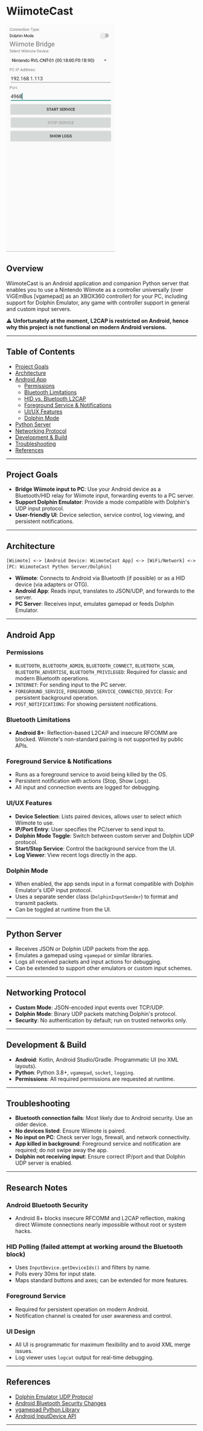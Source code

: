 # WiimoteCast

<img src="wii.jpg" height="600px" width="auto">

## Overview
WiimoteCast is an Android application and companion Python server that enables you to use a Nintendo Wiimote as a controller universally (over ViGEmBus [vgamepad] as an XBOX360 controller) for your PC, including support for Dolphin Emulator, any game with controller support in general and custom input servers. 

⚠️ **Unfortunately at the moment, L2CAP is restricted on Android, hence why this project is not functional on modern Android versions.** 

---

## Table of Contents
- [Project Goals](#project-goals)
- [Architecture](#architecture)
- [Android App](#android-app)
  - [Permissions](#permissions)
  - [Bluetooth Limitations](#bluetooth-limitations)
  - [HID vs. Bluetooth L2CAP](#hid-vs-bluetooth-l2cap)
  - [Foreground Service & Notifications](#foreground-service--notifications)
  - [UI/UX Features](#uiux-features)
  - [Dolphin Mode](#dolphin-mode)
- [Python Server](#python-server)
- [Networking Protocol](#networking-protocol)
- [Development & Build](#development--build)
- [Troubleshooting](#troubleshooting)
- [References](#references)

---

## Project Goals
- **Bridge Wiimote input to PC**: Use your Android device as a Bluetooth/HID relay for Wiimote input, forwarding events to a PC server.
- **Support Dolphin Emulator**: Provide a mode compatible with Dolphin's UDP input protocol.
- **User-friendly UI**: Device selection, service control, log viewing, and persistent notifications.

---

## Architecture
```
[Wiimote] <-> [Android Device: WiimoteCast App] <-> [WiFi/Network] <-> [PC: WiimoteCast Python Server/Dolphin]
```
- **Wiimote**: Connects to Android via Bluetooth (if possible) or as a HID device (via adapters or OTG).
- **Android App**: Reads input, translates to JSON/UDP, and forwards to the server.
- **PC Server**: Receives input, emulates gamepad or feeds Dolphin Emulator.

---

## Android App
### Permissions
- `BLUETOOTH`, `BLUETOOTH_ADMIN`, `BLUETOOTH_CONNECT`, `BLUETOOTH_SCAN`, `BLUETOOTH_ADVERTISE`, `BLUETOOTH_PRIVILEGED`: Required for classic and modern Bluetooth operations.
- `INTERNET`: For sending input to the PC server.
- `FOREGROUND_SERVICE`, `FOREGROUND_SERVICE_CONNECTED_DEVICE`: For persistent background operation.
- `POST_NOTIFICATIONS`: For showing persistent notifications.

### Bluetooth Limitations
- **Android 8+**: Reflection-based L2CAP and insecure RFCOMM are blocked. Wiimote's non-standard pairing is not supported by public APIs.

### Foreground Service & Notifications
- Runs as a foreground service to avoid being killed by the OS.
- Persistent notification with actions (Stop, Show Logs).
- All input and connection events are logged for debugging.

### UI/UX Features
- **Device Selection**: Lists paired devices, allows user to select which Wiimote to use.
- **IP/Port Entry**: User specifies the PC/server to send input to.
- **Dolphin Mode Toggle**: Switch between custom server and Dolphin UDP protocol.
- **Start/Stop Service**: Control the background service from the UI.
- **Log Viewer**: View recent logs directly in the app.

### Dolphin Mode
- When enabled, the app sends input in a format compatible with Dolphin Emulator's UDP input protocol.
- Uses a separate sender class (`DolphinInputSender`) to format and transmit packets.
- Can be toggled at runtime from the UI.

---

## Python Server
- Receives JSON or Dolphin UDP packets from the app.
- Emulates a gamepad using `vgamepad` or similar libraries.
- Logs all received packets and input actions for debugging.
- Can be extended to support other emulators or custom input schemes.

---

## Networking Protocol
- **Custom Mode**: JSON-encoded input events over TCP/UDP.
- **Dolphin Mode**: Binary UDP packets matching Dolphin's protocol.
- **Security**: No authentication by default; run on trusted networks only.

---

## Development & Build
- **Android**: Kotlin, Android Studio/Gradle. Programmatic UI (no XML layouts).
- **Python**: Python 3.8+, `vgamepad`, `socket`, `logging`.
- **Permissions**: All required permissions are requested at runtime.

---

## Troubleshooting
- **Bluetooth connection fails**: Most likely due to Android security. Use an older device.
- **No devices listed**: Ensure Wiimote is paired.
- **No input on PC**: Check server logs, firewall, and network connectivity.
- **App killed in background**: Foreground service and notification are required; do not swipe away the app.
- **Dolphin not receiving input**: Ensure correct IP/port and that Dolphin UDP server is enabled.

---

## Research Notes
### Android Bluetooth Security
- Android 8+ blocks insecure RFCOMM and L2CAP reflection, making direct Wiimote connections nearly impossible without root or system hacks.

### HID Polling (failed attempt at working around the Bluetooth block)
- Uses `InputDevice.getDeviceIds()` and filters by name.
- Polls every 30ms for input state.
- Maps standard buttons and axes; can be extended for more features.

### Foreground Service
- Required for persistent operation on modern Android.
- Notification channel is created for user awareness and control.

### UI Design
- All UI is programmatic for maximum flexibility and to avoid XML merge issues.
- Log viewer uses `logcat` output for real-time debugging.

---

## References
- [Dolphin Emulator UDP Protocol](https://wiki.dolphin-emu.org/index.php?title=UDP_Wiimote)
- [Android Bluetooth Security Changes](https://developer.android.com/guide/topics/connectivity/bluetooth)
- [vgamepad Python Library](https://pypi.org/project/vgamepad/)
- [Android InputDevice API](https://developer.android.com/reference/android/view/InputDevice)

---
